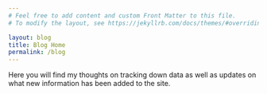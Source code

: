 ```yaml
---
# Feel free to add content and custom Front Matter to this file.
# To modify the layout, see https://jekyllrb.com/docs/themes/#overriding-theme-defaults

layout: blog
title: Blog Home
permalink: /blog
---
```


Here you will find my thoughts on tracking down data as well as updates on what new information has been added to the site.
